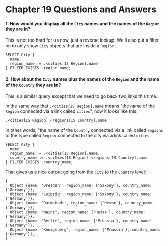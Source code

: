 # Chapter 19 Questions and Answers

#### 1. How would you display all the `City` names and the names of the `Region` they are in?

This is not too hard for us now, just a reverse lookup. We'll also put a filter on to only show `City` objects that are inside a `Region`:

```edgeql
SELECT City {
  name,
  region_name := .<cities[IS Region].name
} FILTER EXISTS .region_name;
```

#### 2. How about the `City` names plus the names of the `Region` and the name of the `Country` they are in?

This is a similar query except that we need to go back two links this time.

In the same way that `.<cities[IS Region].name` means "the name of the `Region` connected via a link called `cities`", now it looks like this:

`.<cities[IS Region].<regions[IS Country].name`

In other words, "the name of the `Country` connected via a link called `regions` to the type called `Region` connected to the city via a link called `cities`.

```edgeql
SELECT City {
  name,
  region_name := .<cities[IS Region].name,
  country_name := .<cities[IS Region].<regions[IS Country].name
} FILTER EXISTS .country_name;
```

That gives us a nice output going from the `City` to the `Country` level:

```
{
  Object {name: 'Dresden', region_name: {'Saxony'}, country_name: {'Germany'}},
  Object {name: 'Leipzig', region_name: {'Saxony'}, country_name: {'Germany'}},
  Object {name: 'Darmstadt', region_name: {'Hesse'}, country_name: {'Germany'}},
  Object {name: 'Mainz', region_name: {'Hesse'}, country_name: {'Germany'}},
  Object {name: 'Berlin', region_name: {'Prussia'}, country_name: {'Germany'}},
  Object {name: 'Königsberg', region_name: {'Prussia'}, country_name: {'Germany'}},
}
```
